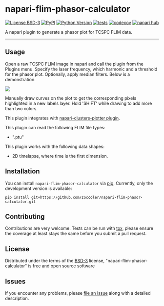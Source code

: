 # napari-flim-phasor-calculator

[![License BSD-3](https://img.shields.io/pypi/l/napari-flim-phasor-calculator.svg?color=green)](https://github.com/zoccoler/napari-flim-phasor-calculator/raw/main/LICENSE)
[![PyPI](https://img.shields.io/pypi/v/napari-flim-phasor-calculator.svg?color=green)](https://pypi.org/project/napari-flim-phasor-calculator)
[![Python Version](https://img.shields.io/pypi/pyversions/napari-flim-phasor-calculator.svg?color=green)](https://python.org)
[![tests](https://github.com/zoccoler/napari-flim-phasor-calculator/workflows/tests/badge.svg)](https://github.com/zoccoler/napari-flim-phasor-calculator/actions)
[![codecov](https://codecov.io/gh/zoccoler/napari-flim-phasor-calculator/branch/main/graph/badge.svg)](https://codecov.io/gh/zoccoler/napari-flim-phasor-calculator)
[![napari hub](https://img.shields.io/endpoint?url=https://api.napari-hub.org/shields/napari-flim-phasor-calculator)](https://napari-hub.org/plugins/napari-flim-phasor-calculator)

A napari plugin to generate a phasor plot for TCSPC FLIM data. 

----------------------------------

## Usage

Open a raw TCSPC FLIM image in napari and call the plugin from the Plugins menu. Specify the laser frequency, which harmonic and a threshold for the phasor plot. Optionally, apply median filters. Below is a demonstration:

![](https://github.com/zoccoler/napari-flim-phasor-calculator/raw/main/images/napari_FLIM_phasor_calculator_Demo.gif)

Manually draw curves on the plot to get the corresponding pixels highlighted in a new labels layer. Hold 'SHIFT' while drawing to add more than two colors.

This plugin integrates with [napari-clusters-plotter plugin](https://github.com/BiAPoL/napari-clusters-plotter).

This plugin can read the following FLIM file types:
  - ".ptu"

This plugin works with the following data shapes:
  - 2D timelapse, where time is the first dimension.

## Installation

You can install `napari-flim-phasor-calculator` via [pip]. Currently, only the development version is available:

    pip install git+https://github.com/zoccoler/napari-flim-phasor-calculator.git

## Contributing

Contributions are very welcome. Tests can be run with [tox], please ensure
the coverage at least stays the same before you submit a pull request.

## License

Distributed under the terms of the [BSD-3] license,
"napari-flim-phasor-calculator" is free and open source software

## Issues

If you encounter any problems, please [file an issue] along with a detailed description.

[napari]: https://github.com/napari/napari
[Cookiecutter]: https://github.com/audreyr/cookiecutter
[@napari]: https://github.com/napari
[MIT]: http://opensource.org/licenses/MIT
[BSD-3]: http://opensource.org/licenses/BSD-3-Clause
[GNU GPL v3.0]: http://www.gnu.org/licenses/gpl-3.0.txt
[GNU LGPL v3.0]: http://www.gnu.org/licenses/lgpl-3.0.txt
[Apache Software License 2.0]: http://www.apache.org/licenses/LICENSE-2.0
[Mozilla Public License 2.0]: https://www.mozilla.org/media/MPL/2.0/index.txt
[cookiecutter-napari-plugin]: https://github.com/napari/cookiecutter-napari-plugin

[file an issue]: https://github.com/zoccoler/napari-flim-phasor-calculator/issues

[napari]: https://github.com/napari/napari
[tox]: https://tox.readthedocs.io/en/latest/
[pip]: https://pypi.org/project/pip/
[PyPI]: https://pypi.org/
